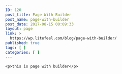 ```yaml
---
ID: 120
post_title: Page With Builder
post_name: page-with-builder
post_date: 2017-08-15 00:09:33
layout: page
link: >
  https://wp.litefeel.com/blog/page-with-builder/
published: true
tags: [ ]
categories: [ ]
---
```


	<p>this is page with builder</p>
